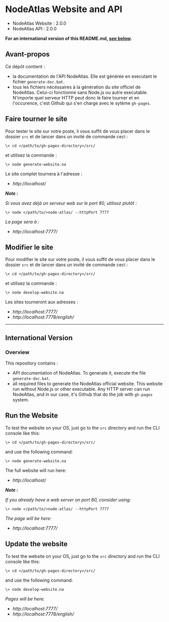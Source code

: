 # NodeAtlas Website and API #

- NodeAtlas Website : 2.0.0
- NodeAtlas API : 2.0.0

**For an international version of this README.md, [see below](#international-version).**



## Avant-propos ##

Ce dépôt contient :
- la documentation de l'API NodeAtlas. Elle est générée en executant le fichier `generate-doc.bat`.
- tous les fichiers nécéssaires à la génération du site officiel de NodeAtlas. Celui-ci fonctionne sans Node.js ou autre executable. N'importe quel serveur HTTP peut donc le faire tourner et en l'occurence, c'est Github qui s'en charge avec le sytème `gh-pages`.



## Faire tourner le site ##

Pour tester le site sur votre poste, il vous suffit de vous placer dans le dossier `src` et de lancer dans un invité de commande ceci :

```
\> cd </path/to/gh-pages-directory>/src/
```

et utilisez la commande :

```
\> node generate-website.na
```

Le site complet tournera à l'adresse :

- *http://localhost/*

__*Note :*__

*Si vous avez déjà un serveur web sur le port 80, utilisez plutôt :*

```
\> node </path/to/>node-atlas/ --httpPort 7777
```

*La page sera à :*

- *http://localhost:7777/*



## Modifier le site ##

Pour modifier le site sur votre poste, il vous suffit de vous placer dans le dossier `src` et de lancer dans un invité de commande ceci :

```
\> cd </path/to/gh-pages-directory>/src/
```

et utilisez la commande :

```
\> node develop-website.na
```

Les sites tourneront aux adresses :

- *http://localhost:7777/*
- *http://localhost:7778/english/*


-----


## International Version ##

### Overview ###

This repository contains :
- API documentation of NodeAtlas. To generate it, execute the file `generate-doc.bat`.
- all required files to generate the NodeAtlas official website. This website run without Node.js or other executable. Any HTTP server can run NodeAtlas, and in our case, it's Github that do the job with `gh-pages` system.



## Run the Website ##

To test the website on your OS, just go to the `src` directory and run the CLI console like this:

```
\> cd </path/to/gh-pages-directory>/src/
```

and use the following command:

```
\> node generate-website.na
```

The full website will run here:

- *http://localhost/*

__*Note :*__

*If you already have a web server on port 80, consider using:*

```
\> node </path/to/>node-atlas/ --httpPort 7777
```

*The page will be here:*

- *http://localhost:7777/*



## Update the website ##

To test the website on your OS, just go to the `src` directory and run the CLI console like this:

```
\> cd </path/to/gh-pages-directory>/src/
```

and use the following command:

```
\> node develop-website.na
```

*Pages will be here:*

- *http://localhost:7777/*
- *http://localhost:7778/english/*
